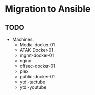 # Migration to Ansible

## TODO
- Machines:
  - Media-docker-01
  - ATAK-Docker-01
  - mgmt-docker-01
  - nginx
  - offsec-docker-01
  - plex
  - public-docker-01
  - ytdl-tactube
  - ytdl-youtube